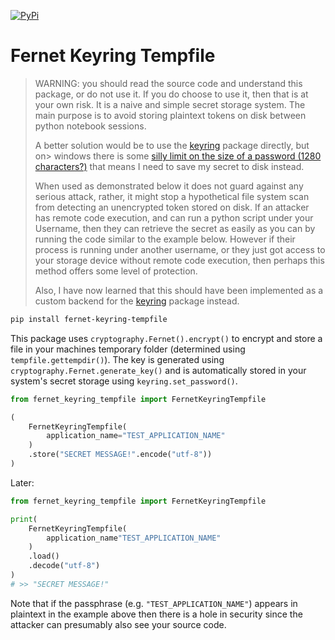 [![PyPi](https://github.com/thehappycheese/fernet_keyring_tempfile/actions/workflows/publish_to_pypi.yml/badge.svg)](https://github.com/thehappycheese/fernet_keyring_tempfile/actions/workflows/publish_to_pypi.yml)

# Fernet Keyring Tempfile

> WARNING: you should read the source code and understand this package, or do
> not use it. If you do choose to use it, then that is at your own risk. It is a
> naive and simple secret storage system. The main purpose is to avoid storing
> plaintext tokens on disk between python notebook sessions.
>
> A better solution would be to use the
> [keyring](https://pypi.org/project/keyring/) package directly, but on> windows
> there is some
> [silly limit on the size of a password (1280 characters?)](https://github.com/jaraco/keyring/issues/355)
> that means I need to save my secret to disk instead.
>
> When used as demonstrated below it does not guard against any serious attack,
> rather, it might stop a hypothetical file system scan from detecting an
> unencrypted token stored on disk. If an attacker has remote code execution,
> and can run a python script under your Username, then they can retrieve the
> secret as easily as you can by running the code similar to the example below.
> However if their process is running under another username, or they just got
> access to your storage device without remote code execution, then perhaps this
> method offers some level of protection.
>
> Also, I have now learned that  this should have been implemented as a custom 
> backend for the [keyring](https://pypi.org/project/keyring/) package instead.

```bash
pip install fernet-keyring-tempfile
```

This package uses `cryptography.Fernet().encrypt()` to encrypt and store a file
in your machines temporary folder (determined using `tempfile.gettempdir()`).
The key is generated using `cryptography.Fernet.generate_key()` and is
automatically stored in your system's secret storage using
`keyring.set_password()`.

```python
from fernet_keyring_tempfile import FernetKeyringTempfile

(
    FernetKeyringTempfile(
        application_name="TEST_APPLICATION_NAME"
    )
    .store("SECRET MESSAGE!".encode("utf-8"))
)
```

Later:
```python
from fernet_keyring_tempfile import FernetKeyringTempfile

print(
    FernetKeyringTempfile(
        application_name"TEST_APPLICATION_NAME"
    )
    .load()
    .decode("utf-8")
)
# >> "SECRET MESSAGE!"
```

Note that if the passphrase (e.g. `"TEST_APPLICATION_NAME"`) appears in
plaintext in the example above then there is a hole in security since the
attacker can presumably also see your source code.
